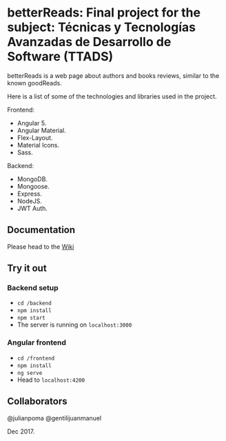 # betterReads: Final project for the subject: Técnicas y Tecnologías Avanzadas de Desarrollo de Software (TTADS)

betterReads is a web page about authors and books reviews, similar to the known goodReads.

Here is a list of some of the technologies and libraries used in the project.


Frontend:
- Angular 5.
- Angular Material.
- Flex-Layout.
- Material Icons.
- Sass.

Backend:
- MongoDB.
- Mongoose.
- Express.
- NodeJS.
- JWT Auth.

## Documentation
Please head to the [Wiki](https://github.com/julianpoma/betterReads/wiki)

## Try it out
### Backend setup
* `cd /backend`
* `npm install`
* `npm start`
* The server is running on `localhost:3000`

### Angular frontend
* `cd /frontend`
* `npm install`
* `ng serve`
* Head to `localhost:4200`

## Collaborators

@julianpoma
@gentilijuanmanuel

Dec 2017.
